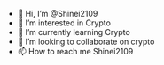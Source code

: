 - 👋 Hi, I’m @Shinei2109
- 👀 I’m interested in Crypto  
- 🌱 I’m currently learning Crypto  
- 💞️ I’m looking to collaborate on crypto  
- 📫 How to reach me Shinei2109

<!---
Shinei2109/Shinei2109 is a ✨ special ✨ repository because its `README.md` (this file) appears on your GitHub profile.
You can click the Preview link to take a look at your changes.
--->
